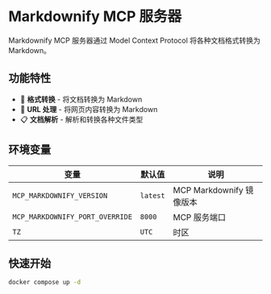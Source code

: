 # Markdownify MCP 服务器

Markdownify MCP 服务器通过 Model Context Protocol 将各种文档格式转换为 Markdown。

## 功能特性

- 📄 **格式转换** - 将文档转换为 Markdown
- 🔗 **URL 处理** - 将网页内容转换为 Markdown
- 📋 **文档解析** - 解析和转换各种文件类型

## 环境变量

| 变量                            | 默认值   | 说明                     |
| ------------------------------- | -------- | ------------------------ |
| `MCP_MARKDOWNIFY_VERSION`       | `latest` | MCP Markdownify 镜像版本 |
| `MCP_MARKDOWNIFY_PORT_OVERRIDE` | `8000`   | MCP 服务端口             |
| `TZ`                            | `UTC`    | 时区                     |

## 快速开始

```bash
docker compose up -d
```
